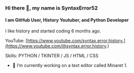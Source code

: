 ### Hi there 👋, my name is SyntaxError52
#### I am GitHub User, History Youtuber, and Python Developer
I like history and started coding 6 months ago.


YouTube: [https://www.youtube.com/syntax.error.history.](https://www.youtube.com/@syntax.error.history.)

Skills: PYTHON / TKINTER / JS / HTML / CSS

- 🔭 I’m currently working on a text editor called Minaret 1.
